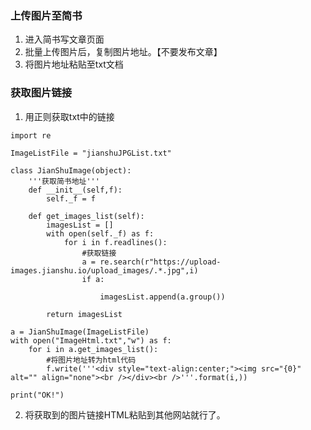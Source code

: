 ### 上传图片至简书
1. 进入简书写文章页面
2. 批量上传图片后，复制图片地址。【不要发布文章】
3. 将图片地址粘贴至txt文档

### 获取图片链接
1. 用正则获取txt中的链接
```
import re

ImageListFile = "jianshuJPGList.txt"

class JianShuImage(object):
    '''获取简书地址'''
    def __init__(self,f):
        self._f = f

    def get_images_list(self):
        imagesList = []
        with open(self._f) as f:
            for i in f.readlines():
                #获取链接
                a = re.search(r"https://upload-images.jianshu.io/upload_images/.*.jpg",i)
                if a:

                    imagesList.append(a.group())

        return imagesList

a = JianShuImage(ImageListFile)
with open("ImageHtml.txt","w") as f:
    for i in a.get_images_list():
        #将图片地址转为html代码
        f.write('''<div style="text-align:center;"><img src="{0}" alt="" align="none"><br /></div><br />'''.format(i,))

print("OK!")
```
2. 将获取到的图片链接HTML粘贴到其他网站就行了。
